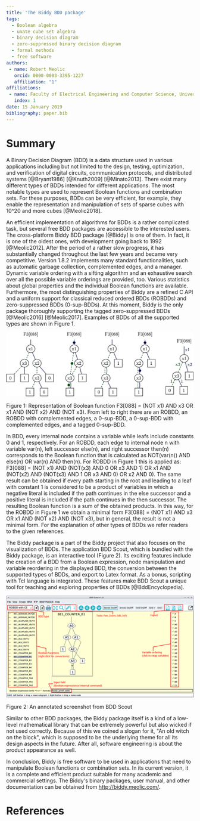 ```yaml
---
title: 'The Biddy BDD package'
tags:
  - Boolean algebra
  - unate cube set algebra
  - binary decision diagram
  - zero-suppressed binary decision diagram
  - formal methods
  - free software
authors:
 - name: Robert Meolic
   orcid: 0000-0003-3395-1227
   affiliation: "1"
affiliations:
 - name: Faculty of Electrical Engineering and Computer Science, University of Maribor
   index: 1
date: 15 January 2019
bibliography: paper.bib
---
```


# Summary

A Binary Decision Diagram (BDD) is a data structure used in various applications
including but not limited to the design, testing, optimization, and verification
of digital circuits, communication protocols, and distributed systems
[@Bryant1986] [@Knuth2009] [@Minato2013]. There exist many different types of
BDDs intended for different applications. The most notable types are used to
represent Boolean functions and combination sets. For these purposes, BDDs can
be very efficient, for example, they enable the representation and manipulation
of sets of sparse cubes with 10^20 and more cubes [@Meolic2018].

An efficient implementation of algorithms for BDDs is a rather complicated task,
but several free BDD packages are accessible to the interested users.
The cross-platform Biddy BDD package [@Biddy] is one of them. In fact, it is
one of the oldest ones, with development going back to 1992 [@Meolic2012]. After
the period of a rather slow progress, it has substantially changed throughout
the last few years and became very competitive. Version 1.8.2 implements many
standard functionalities, such as automatic garbage collection, complemented
edges, and a manager. Dynamic variable ordering with a sifting algorithm and an
exhaustive search over all the possible variable orderings are provided, too.
Various statistics about global properties and the individual Boolean functions
are available. Furthermore, the most distinguishing properties of Biddy are a
refined C API and a uniform support for classical reduced ordered BDDs (ROBDDs)
and zero-suppressed BDDs (0-sup-BDDs). At this moment, Biddy is the only
package thoroughly supporting the tagged zero-suppressed BDDs
[@Meolic2016] [@Meolic2017].
Examples of BDDs of all the supported types are shown in Figure 1.

![F3-88-comparison.png](./design/F3-88-comparison.png)

Figure 1: Representation of Boolean function
F3[088] = (NOT x1) AND x3 OR x1 AND (NOT x2) AND (NOT x3).
From left to right there are an ROBDD, an ROBDD with complemented edges,
a 0-sup-BDD, a 0-sup-BDD with complemented edges, and a tagged 0-sup-BDD.

In BDD, every internal node contains a variable while leafs include
constants 0 and 1, respectively. For an ROBDD, each edge
to internal node n with variable var(n), left successor else(n), and right
successor then(n) corresponds to the Boolean function that is calculated as
NOT(var(n)) AND else(n) OR var(n) AND then(n).
For ROBDD in Figure 1 this is applied as:
F3[088] =
(NOT x1) AND (NOT(x3) AND 0 OR x3 AND 1) OR
x1 AND (NOT(x2) AND (NOT(x3) AND 1 OR x3 AND 0) OR x2 AND 0).
The same result can be obtained if every path starting in the root and
leading to a leaf with constant 1 is considered to be a product of variables in
which a negative literal is included if the path continues in the else successor
and a positive literal is included if the path continues in the then successor.
The resulting Boolean function is a sum of the obtained products. In this
way, for the ROBDD in Figure 1 we obtain a minimal form
F3[088] = (NOT x1) AND x3 OR x1 AND (NOT x2) AND (NOT x3),
but in general, the result is not a minimal form. For the explanation of other
types of BDDs we refer readers to the given references.

The Biddy package is a part of the Biddy project that also focuses on
the visualization of BDDs. The application BDD Scout, which is bundled with the
Biddy package, is an interactive tool (Figure 2).
Its exciting features include the creation of a BDD from a
Boolean expression, node manipulation and variable reordering in the displayed
BDD, the conversion between the supported types of BDDs, and export to Latex
format. As a bonus, scripting with Tcl language is integrated. These features
make BDD Scout a unique tool for teaching and exploring properties of
BDDs [@BddEncyclopedia].

![bddscout-small.png](./design/bddscout-small.png)

Figure 2: An annotated screenshot from BDD Scout

Similar to other BDD packages, the Biddy package itself is a kind of a low-level
mathematical library that can be extremely powerful but also wicked if not used
correctly. Because of this we coined a slogan for it,
"An old witch on the block",
which is supposed to be the underlying theme for all its design aspects in the
future. After all, software engineering is about the product appearance as well.

In conclusion, Biddy is free software to be used in applications that need to
manipulate Boolean functions or combination sets. In its current version, it is
a complete and efficient product suitable for many academic and commercial
settings. The Biddy's binary packages, user manual, and other documentation can
be obtained from http://biddy.meolic.com/.

# References

